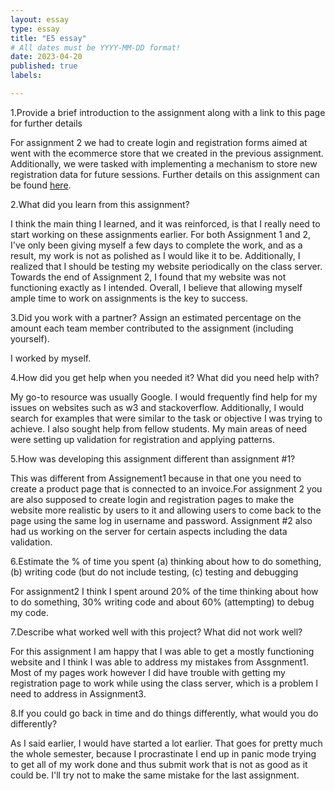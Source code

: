 ```yaml
---
layout: essay
type: essay
title: "E5 essay"
# All dates must be YYYY-MM-DD format!
date: 2023-04-20
published: true
labels:

---
```

1.Provide a brief introduction to the assignment along with a link to this page for further details

For assignment 2 we had to create login and registration forms aimed at went with the ecommerce store that we created in the previous assignment. Additionally, we were tasked with implementing a mechanism to store new registration data for future sessions. Further details on this assignment can be found <a href="https://dport96.github.io/ITM352/morea/150.Assignment2/experience-Assignment2_retrospective.html">here</a>.

2.What did you learn from this assignment?

I think the main thing I learned, and it was reinforced, is that I really need to start working on these assignments earlier. For both Assignment 1 and 2, I've only been giving myself a few days to complete the work, and as a result, my work is not as polished as I would like it to be. Additionally, I realized that I should be testing my website periodically on the class server. Towards the end of Assignment 2, I found that my website was not functioning exactly as I intended. Overall, I believe that allowing myself ample time to work on assignments is the key to success.

3.Did you work with a partner? Assign an estimated percentage on the amount each team member contributed to the assignment (including yourself).

I worked by myself.

4.How did you get help when you needed it? What did you need help with?

My go-to resource was usually Google. I would frequently find help for my issues on websites such as w3 and stackoverflow. Additionally, I would search for examples that were similar to the task or objective I was trying to achieve. I also sought help from fellow students. My main areas of need were setting up validation for registration and applying patterns.

5.How was developing this assignment different than assignment #1?

This was different from Assignement1 because in that one you need to create a product page that is connected to an invoice.For assignment 2 you are also supposed to create login and registration pages to make the website more realistic by users to it and allowing users to come back to the page using the same log in username and password. Assignment #2 also had us working on the server for certain aspects including the data validation.

6.Estimate the % of time you spent (a) thinking about how to do something, (b) writing code (but do not include testing, (c) testing and debugging

For assignment2 I think I spent around 20% of the time thinking about how to do something, 30% writing code and about 60% (attempting) to debug my code. 

7.Describe what worked well with this project? What did not work well?

For this assignment I am happy that I was able to get a mostly functioning website and I think I was able to address my mistakes from Assgnment1. Most of my pages work however I did have trouble with getting my registration page to work while using the class server, which is a problem I need to address in Assignment3. 

8.If you could go back in time and do things differently, what would you do differently?

As I said earlier, I would have started a lot earlier. That goes for pretty much the whole semester, because I procrastinate I end up in panic mode trying to get all of my work done and thus submit work that is not as good as it could be. I'll try not to make the same mistake for the last assignment.
